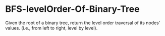 # BFS-levelOrder-Of-Binary-Tree
Given the root of a binary tree, return the level order traversal of its nodes' values. (i.e., from left to right, level by level).
